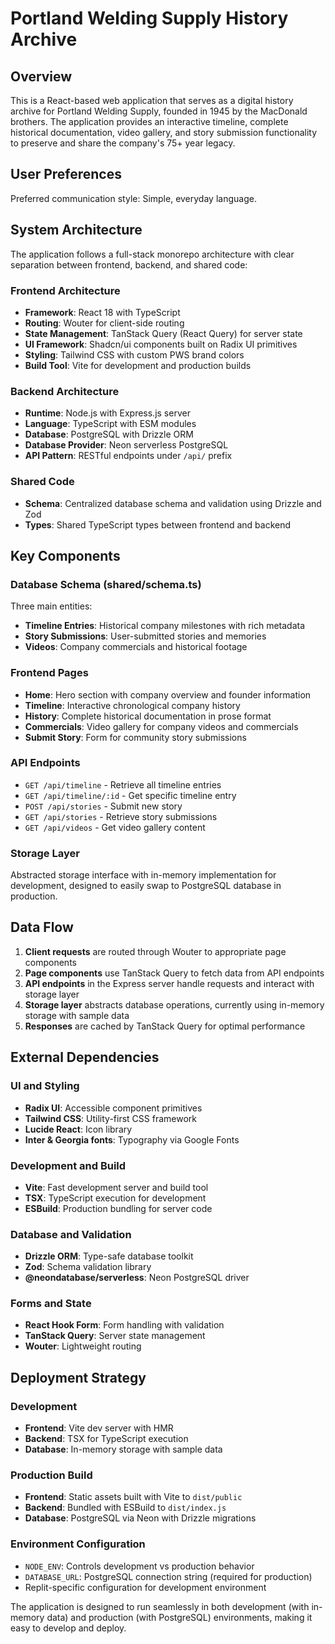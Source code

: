 # Portland Welding Supply History Archive

## Overview

This is a React-based web application that serves as a digital history archive for Portland Welding Supply, founded in 1945 by the MacDonald brothers. The application provides an interactive timeline, complete historical documentation, video gallery, and story submission functionality to preserve and share the company's 75+ year legacy.

## User Preferences

Preferred communication style: Simple, everyday language.

## System Architecture

The application follows a full-stack monorepo architecture with clear separation between frontend, backend, and shared code:

### Frontend Architecture
- **Framework**: React 18 with TypeScript
- **Routing**: Wouter for client-side routing
- **State Management**: TanStack Query (React Query) for server state
- **UI Framework**: Shadcn/ui components built on Radix UI primitives
- **Styling**: Tailwind CSS with custom PWS brand colors
- **Build Tool**: Vite for development and production builds

### Backend Architecture
- **Runtime**: Node.js with Express.js server
- **Language**: TypeScript with ESM modules
- **Database**: PostgreSQL with Drizzle ORM
- **Database Provider**: Neon serverless PostgreSQL
- **API Pattern**: RESTful endpoints under `/api/` prefix

### Shared Code
- **Schema**: Centralized database schema and validation using Drizzle and Zod
- **Types**: Shared TypeScript types between frontend and backend

## Key Components

### Database Schema (shared/schema.ts)
Three main entities:
- **Timeline Entries**: Historical company milestones with rich metadata
- **Story Submissions**: User-submitted stories and memories
- **Videos**: Company commercials and historical footage

### Frontend Pages
- **Home**: Hero section with company overview and founder information
- **Timeline**: Interactive chronological company history
- **History**: Complete historical documentation in prose format
- **Commercials**: Video gallery for company videos and commercials
- **Submit Story**: Form for community story submissions

### API Endpoints
- `GET /api/timeline` - Retrieve all timeline entries
- `GET /api/timeline/:id` - Get specific timeline entry
- `POST /api/stories` - Submit new story
- `GET /api/stories` - Retrieve story submissions
- `GET /api/videos` - Get video gallery content

### Storage Layer
Abstracted storage interface with in-memory implementation for development, designed to easily swap to PostgreSQL database in production.

## Data Flow

1. **Client requests** are routed through Wouter to appropriate page components
2. **Page components** use TanStack Query to fetch data from API endpoints
3. **API endpoints** in the Express server handle requests and interact with storage layer
4. **Storage layer** abstracts database operations, currently using in-memory storage with sample data
5. **Responses** are cached by TanStack Query for optimal performance

## External Dependencies

### UI and Styling
- **Radix UI**: Accessible component primitives
- **Tailwind CSS**: Utility-first CSS framework
- **Lucide React**: Icon library
- **Inter & Georgia fonts**: Typography via Google Fonts

### Development and Build
- **Vite**: Fast development server and build tool
- **TSX**: TypeScript execution for development
- **ESBuild**: Production bundling for server code

### Database and Validation
- **Drizzle ORM**: Type-safe database toolkit
- **Zod**: Schema validation library
- **@neondatabase/serverless**: Neon PostgreSQL driver

### Forms and State
- **React Hook Form**: Form handling with validation
- **TanStack Query**: Server state management
- **Wouter**: Lightweight routing

## Deployment Strategy

### Development
- **Frontend**: Vite dev server with HMR
- **Backend**: TSX for TypeScript execution
- **Database**: In-memory storage with sample data

### Production Build
- **Frontend**: Static assets built with Vite to `dist/public`
- **Backend**: Bundled with ESBuild to `dist/index.js`
- **Database**: PostgreSQL via Neon with Drizzle migrations

### Environment Configuration
- `NODE_ENV`: Controls development vs production behavior
- `DATABASE_URL`: PostgreSQL connection string (required for production)
- Replit-specific configuration for development environment

The application is designed to run seamlessly in both development (with in-memory data) and production (with PostgreSQL) environments, making it easy to develop and deploy.